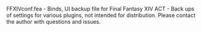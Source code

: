 FFXIVconf.fea - Binds, UI backup file for Final Fantasy XIV
ACT - Back ups of settings for various plugins, not intended for distribution. Please contact the author with questions and issues.
